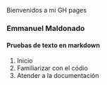Bienvenidos a mi GH pages 
### Emmanuel Maldonado
#### Pruebas de texto en markdown

1. Inicio
2. Familiarizar con el códio
3. Atender a la documentación 
